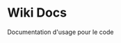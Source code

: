<!-- TITLE: Home -->
<!-- SUBTITLE: A quick summary of Home -->

# Wiki Docs
Documentation d'usage pour le code